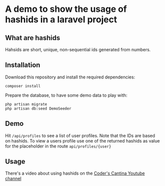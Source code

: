 # A demo to show the usage of hashids in a laravel project

## What are hashids

Hahsids are short, unique, non-sequential ids generated from numbers.

## Installation

Download this repository and install the required dependencies:

```shell
composer install
```

Prepare the database, to have some demo data to play with:

```shell
php artisan migrate
php artisan db:seed DemoSeeder
```

## Demo

Hit `/api/profiles` to see a list of user profiles. Note that the IDs are based on hashids. To view a users profile
use one of the returned hashids as value for the placeholder in the route `api/profiles/{user}`

## Usage

There's a video about using hashids on the [Coder's Cantina Youtube channel](https://www.youtube.com/channel/UC-QGuLwEpf5E3kXPwan9aAA) 
